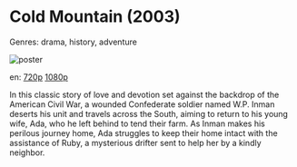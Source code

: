 # Cold Mountain (2003)

Genres: drama, history, adventure

![poster](http://image.tmdb.org/t/p/w500/4da24dJQZSGep4FJ2U9jU9G8qJr.jpg)

en:
  [720p](magnet:?xt=urn:btih:A8BC6D4A1D95F891309A9E295A7C9FF3984A7311&tr=udp://glotorrents.pw:6969/announce&tr=udp://tracker.opentrackr.org:1337/announce&tr=udp://torrent.gresille.org:80/announce&tr=udp://tracker.openbittorrent.com:80&tr=udp://tracker.coppersurfer.tk:6969&tr=udp://tracker.leechers-paradise.org:6969&tr=udp://p4p.arenabg.ch:1337&tr=udp://tracker.internetwarriors.net:1337)
  [1080p](magnet:?xt=urn:btih:6EF848ECAF916075D99A0F156A7F10C17E2B90FA&tr=udp://glotorrents.pw:6969/announce&tr=udp://tracker.opentrackr.org:1337/announce&tr=udp://torrent.gresille.org:80/announce&tr=udp://tracker.openbittorrent.com:80&tr=udp://tracker.coppersurfer.tk:6969&tr=udp://tracker.leechers-paradise.org:6969&tr=udp://p4p.arenabg.ch:1337&tr=udp://tracker.internetwarriors.net:1337)
  


In this classic story of love and devotion set against the backdrop of the American Civil War, a wounded Confederate soldier named W.P. Inman deserts his unit and travels across the South, aiming to return to his young wife, Ada, who he left behind to tend their farm. As Inman makes his perilous journey home, Ada struggles to keep their home intact with the assistance of Ruby, a mysterious drifter sent to help her by a kindly neighbor.